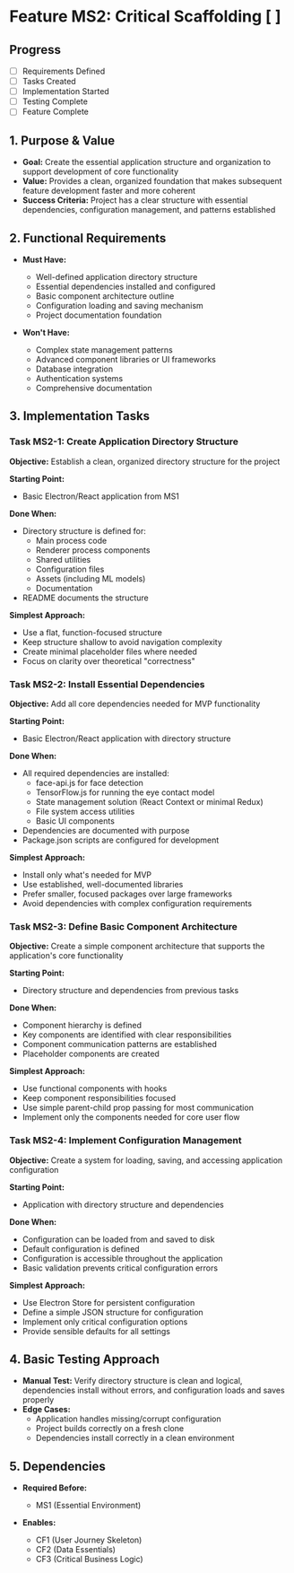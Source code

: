 # Feature MS2: Critical Scaffolding [ ]

## Progress
- [ ] Requirements Defined
- [ ] Tasks Created
- [ ] Implementation Started
- [ ] Testing Complete
- [ ] Feature Complete

## 1. Purpose & Value
- **Goal:** Create the essential application structure and organization to support development of core functionality
- **Value:** Provides a clean, organized foundation that makes subsequent feature development faster and more coherent
- **Success Criteria:** Project has a clear structure with essential dependencies, configuration management, and patterns established

## 2. Functional Requirements
- **Must Have:**
  - Well-defined application directory structure
  - Essential dependencies installed and configured
  - Basic component architecture outline
  - Configuration loading and saving mechanism
  - Project documentation foundation

- **Won't Have:**
  - Complex state management patterns
  - Advanced component libraries or UI frameworks
  - Database integration
  - Authentication systems
  - Comprehensive documentation

## 3. Implementation Tasks

### Task MS2-1: Create Application Directory Structure
**Objective:** Establish a clean, organized directory structure for the project

**Starting Point:**
- Basic Electron/React application from MS1

**Done When:**
- Directory structure is defined for:
  - Main process code
  - Renderer process components
  - Shared utilities
  - Configuration files
  - Assets (including ML models)
  - Documentation
- README documents the structure

**Simplest Approach:**
- Use a flat, function-focused structure
- Keep structure shallow to avoid navigation complexity
- Create minimal placeholder files where needed
- Focus on clarity over theoretical "correctness"

### Task MS2-2: Install Essential Dependencies
**Objective:** Add all core dependencies needed for MVP functionality

**Starting Point:**
- Basic Electron/React application with directory structure

**Done When:**
- All required dependencies are installed:
  - face-api.js for face detection
  - TensorFlow.js for running the eye contact model
  - State management solution (React Context or minimal Redux)
  - File system access utilities
  - Basic UI components
- Dependencies are documented with purpose
- Package.json scripts are configured for development

**Simplest Approach:**
- Install only what's needed for MVP
- Use established, well-documented libraries
- Prefer smaller, focused packages over large frameworks
- Avoid dependencies with complex configuration requirements

### Task MS2-3: Define Basic Component Architecture
**Objective:** Create a simple component architecture that supports the application's core functionality

**Starting Point:**
- Directory structure and dependencies from previous tasks

**Done When:**
- Component hierarchy is defined
- Key components are identified with clear responsibilities
- Component communication patterns are established
- Placeholder components are created

**Simplest Approach:**
- Use functional components with hooks
- Keep component responsibilities focused
- Use simple parent-child prop passing for most communication
- Implement only the components needed for core user flow

### Task MS2-4: Implement Configuration Management
**Objective:** Create a system for loading, saving, and accessing application configuration

**Starting Point:**
- Application with directory structure and dependencies

**Done When:**
- Configuration can be loaded from and saved to disk
- Default configuration is defined
- Configuration is accessible throughout the application
- Basic validation prevents critical configuration errors

**Simplest Approach:**
- Use Electron Store for persistent configuration
- Define a simple JSON structure for configuration
- Implement only critical configuration options
- Provide sensible defaults for all settings

## 4. Basic Testing Approach
- **Manual Test:** Verify directory structure is clean and logical, dependencies install without errors, and configuration loads and saves properly
- **Edge Cases:** 
  - Application handles missing/corrupt configuration
  - Project builds correctly on a fresh clone
  - Dependencies install correctly in a clean environment

## 5. Dependencies
- **Required Before:**
  - MS1 (Essential Environment)
  
- **Enables:**
  - CF1 (User Journey Skeleton)
  - CF2 (Data Essentials)
  - CF3 (Critical Business Logic)